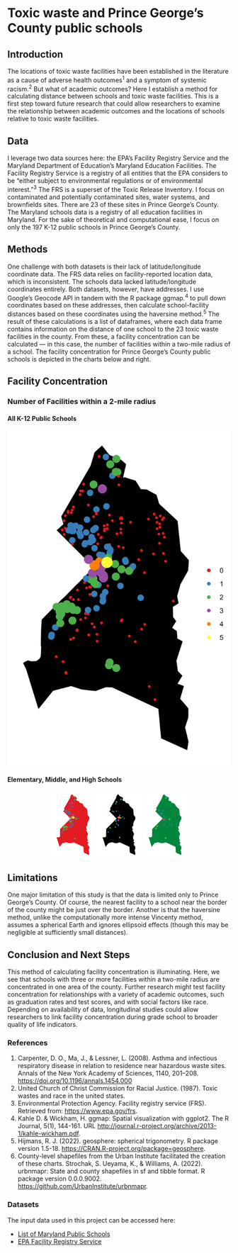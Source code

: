 # Toxic waste and Prince George’s County public schools

## Introduction

The locations of toxic waste facilities have been established in the literature as a cause of adverse health outcomes<sup>1</sup> and a symptom of systemic racism.<sup>2</sup> But what of academic outcomes? Here I establish a method for calculating distance between schools and toxic waste facilities. This is a first step toward future research that could allow researchers to examine the relationship between academic outcomes and the locations of schools relative to toxic waste facilities.

## Data 
I leverage two data sources here: the EPA’s Facility Registry Service and the Maryland Department of Education’s Maryland Education Facilities. The Facility Registry Service is a registry of all entities that the EPA considers to be “either subject to environmental regulations or of environmental interest.”<sup>3</sup> The FRS is a superset of the Toxic Release Inventory. I focus on contaminated and potentially contaminated sites, water systems, and brownfields sites. There are 23 of these sites in Prince George’s County. The Maryland schools data is a registry of all education facilities in Maryland. For the sake of theoretical and computational ease, I focus on only the 197 K-12 public schools in Prince George’s County. 

## Methods
One challenge with both datasets is their lack of latitude/longitude coordinate data. The FRS data relies on facility-reported location data, which is inconsistent. The schools data lacked latitude/longitude coordinates entirely. Both datasets, however, have addresses. I use Google’s Geocode API in tandem with the R package ggmap.<sup>4</sup> to pull down coordinates based on these addresses, then calculate school-facility distances based on these coordinates using the haversine method.<sup>5</sup> The result of these calculations is a list of dataframes, where each data frame contains information on the distance of one school to the 23 toxic waste facilities in the county. From these, a facility concentration can be calculated — in this case, the number of facilities within a two-mile radius of a school. The facility concentration for Prince George’s County public schools is depicted in the charts below and right.

## Facility Concentration

### Number of Facilities within a 2-mile radius
#### All K-12 Public Schools
![](output/all_2mi.png)

#### Elementary, Middle, and High Schools
<p align="middle">
  <img src="/output/es_2mi.png" width="100" />
  <img src="/output/ms_2mi.png" width="100" /> 
  <img src="/output/hs_2mi.png" width="100" />
</p>

## Limitations

One major limitation of this study is that the data is limited only to Prince George’s County. Of course, the nearest facility to a school near the border of the county might be just over the border. Another is that the haversine method, unlike the computationally more intense Vincenty method, assumes a spherical Earth and ignores ellipsoid effects (though this may be negligible at sufficiently small distances).

## Conclusion and Next Steps
This method of calculating facility concentration is illuminating. Here, we see that schools with three or more facilities within a two-mile radius are concentrated in one area of the county. Further research might test facility concentration for relationships with a variety of academic outcomes, such as graduation rates and test scores, and with social factors like race. Depending on availability of data, longitudinal studies could allow researchers to link facility concentration during grade school to broader quality of life indicators.

### References
1. Carpenter, D. O., Ma, J., & Lessner, L. (2008). Asthma and infectious respiratory disease in relation to residence near hazardous waste sites. Annals of the New York Academy of Sciences, 1140, 201–208. https://doi.org/10.1196/annals.1454.000
2. United Church of Christ Commission for Racial Justice. (1987). Toxic wastes and race in the united states.
3. Environmental Protection Agency. Facility registry service (FRS). Retrieved from: https://www.epa.gov/frs.
4. Kahle D. & Wickham, H. ggmap: Spatial visualization with ggplot2. The R Journal, 5(1), 144-161. URL http://journal.r-project.org/archive/2013-1/kahle-wickham.pdf.
5. Hijmans, R. J. (2022). geosphere: spherical trigonometry. R package version 1.5-18. https://CRAN.R-project.org/package=geosphere.
6. County-level shapefiles from the Urban Institute facilitated the creation of these charts. Strochak, S. Ueyama, K., & Williams, A. (2022). urbnmapr: State and county shapefiles in sf and tibble format. R package version 0.0.0.9002. https://github.com/UrbanInstitute/urbnmapr.

### Datasets
The input data used in this project can be accessed here:
* [List of Maryland Public Schools](https://drive.google.com/file/d/11PUUgI9_ovAg7vdevM8cqeTPFl0NlZCR/view?usp=drive_link)
* [EPA Facility Registry Service](https://drive.google.com/file/d/11Gq_OFARGebx9x1EYw0aevloHok8G-ig/view?usp=drive_link)